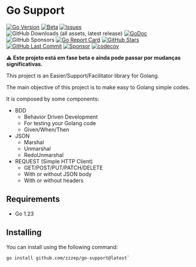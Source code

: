 # Go Support

[![Go Version](https://img.shields.io/github/go-mod/go-version/zzzep/go-support)](https://golang.org)
[![Beta](https://img.shields.io/badge/status-beta-yellow)](https://github.com/zzzep/go-support)
[![Issues](https://img.shields.io/github/issues/zzzep/go-support)](https://github.com/zzzep/go-support/issues)
![GitHub Downloads (all assets, latest release)](https://img.shields.io/github/downloads/zzzep/go-support/total)
[![GoDoc](https://godoc.org/github.com/zzzep/go-support?status.svg)](https://godoc.org/github.com/zzzep/go-support)
![GitHub Sponsors](https://img.shields.io/github/sponsors/zzzep)
[![Go Report Card](https://goreportcard.com/badge/github.com/zzzep/go-support)](https://goreportcard.com/report/github.com/zzzep/go-support)
[![GitHub Stars](https://img.shields.io/github/stars/zzzep/go-support)](https://github.com/zzzep/go-support/stargazers)
[![GitHub Last Commit](https://img.shields.io/github/last-commit/zzzep/go-support)](https://github.com/zzzep/go-support/commits/main)
[![Sponsor](https://img.shields.io/badge/sponsor-zzzep-red)](https://github.com/sponsors/zzzep)
[![codecov](https://codecov.io/github/zzzep/go-support/graph/badge.svg?token=928J9KJUO8)](https://codecov.io/github/zzzep/go-support)

⚠️ **Este projeto está em fase beta e ainda pode passar por mudanças significativas.**

This project is an Easier/Support/Facilitator library for Golang.

The main objective of this project is to make easy to Golang simple codes.

It is composed by some components:

- BDD
  - Behavior Driven Development
  - For testing your Golang code
  - Given/When/Then
- JSON 
  - Marshal
  - Unmarshal
  - RedoUnmarshal
- REQUEST (Simple HTTP Client)
  - GET/POST/PUT/PATCH/DELETE
  - With or without JSON body
  - With or without headers

## Requirements
 - Go 1.23

## Installing

You can install using the following command:
```bash
go install github.com/zzzep/go-support@latest`
```